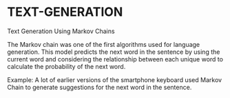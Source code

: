 # TEXT-GENERATION
Text Generation Using Markov Chains


The Markov chain was one of the first algorithms used for language generation. This model predicts the next word in the sentence by using the current word and considering the relationship between each unique word to calculate the probability of the next word. 


Example: A lot of earlier versions of the smartphone keyboard used Markov Chain to generate suggestions for the next word in the sentence.
